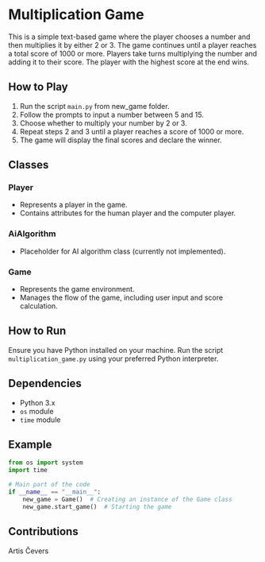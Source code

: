 # Multiplication Game

This is a simple text-based game where the player chooses a number and then multiplies it by either 2 or 3. The game continues until a player reaches a total score of 1000 or more. Players take turns multiplying the number and adding it to their score. The player with the highest score at the end wins.

## How to Play

1. Run the script `main.py` from new_game folder.
2. Follow the prompts to input a number between 5 and 15.
3. Choose whether to multiply your number by 2 or 3.
4. Repeat steps 2 and 3 until a player reaches a score of 1000 or more.
5. The game will display the final scores and declare the winner.

## Classes

### Player

- Represents a player in the game.
- Contains attributes for the human player and the computer player.

### AiAlgorithm

- Placeholder for AI algorithm class (currently not implemented).

### Game

- Represents the game environment.
- Manages the flow of the game, including user input and score calculation.

## How to Run

Ensure you have Python installed on your machine. Run the script `multiplication_game.py` using your preferred Python interpreter.

## Dependencies

- Python 3.x
- `os` module
- `time` module

## Example

```python
from os import system
import time

# Main part of the code
if __name__ == "__main__":
    new_game = Game()  # Creating an instance of the Game class
    new_game.start_game()  # Starting the game
```

## Contributions
Artis Čevers
